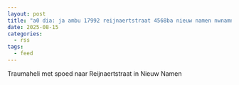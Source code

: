 ```yaml
---
layout: post
title: "a0 dia: ja ambu 17992 reijnaertstraat 4568ba nieuw namen nwnamn bon 120685"
date: 2025-08-15
categories: 
  - rss
tags: 
  - feed
---
```


Traumaheli met spoed naar Reijnaertstraat in Nieuw Namen

